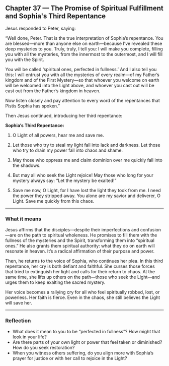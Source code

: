 ## Chapter 37 — The Promise of Spiritual Fulfillment and Sophia's Third Repentance

Jesus responded to Peter, saying:

“Well done, Peter. That is the true interpretation of Sophia’s repentance. You are blessed—more than anyone else on earth—because I’ve revealed these deep mysteries to you. Truly, truly, I tell you: I will make you complete, filling you with all the mysteries, from the innermost to the outermost, and I will fill you with the Spirit.

You will be called ‘spiritual ones, perfected in fullness.’ And I also tell you this: I will entrust you with all the mysteries of every realm—of my Father’s kingdom and of the First Mystery—so that whoever you welcome on earth will be welcomed into the Light above, and whoever you cast out will be cast out from the Father’s kingdom in heaven.

Now listen closely and pay attention to every word of the repentances that Pistis Sophia has spoken.”

Then Jesus continued, introducing her third repentance:

**Sophia’s Third Repentance:**

1. O Light of all powers, hear me and save me.

2. Let those who try to steal my light fall into lack and darkness. Let those who try to drain my power fall into chaos and shame.

3. May those who oppress me and claim dominion over me quickly fall into the shadows.

4. But may all who seek the Light rejoice! May those who long for your mystery always say: “Let the mystery be exalted!”

5. Save me now, O Light, for I have lost the light they took from me. I need the power they stripped away. You alone are my savior and deliverer, O Light. Save me quickly from this chaos.

---

### What it means

Jesus affirms that the disciples—despite their imperfections and confusion—are on the path to spiritual wholeness. He promises to fill them with the fullness of the mysteries and the Spirit, transforming them into “spiritual ones.” He also grants them spiritual authority: what they do on earth will resonate in heaven. It’s a radical affirmation of their purpose and power.

Then, he returns to the voice of Sophia, who continues her plea. In this third repentance, her cry is both defiant and faithful. She curses those forces that tried to extinguish her light and calls for their return to chaos. At the same time, she lifts up others on the path—those who seek the Light—and urges them to keep exalting the sacred mystery.

Her voice becomes a rallying cry for all who feel spiritually robbed, lost, or powerless. Her faith is fierce. Even in the chaos, she still believes the Light will save her.

---

### Reflection

* What does it mean to you to be “perfected in fullness”? How might that look in your life?
* Are there parts of your own light or power that feel taken or diminished? How do you seek restoration?
* When you witness others suffering, do you align more with Sophia’s prayer for justice or with her call to rejoice in the Light?
